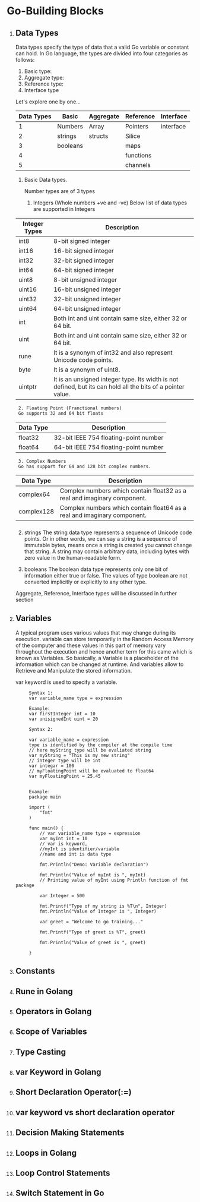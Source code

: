 # Go-Building Blocks
1. ## Data Types
    Data types specify the type of data that a valid Go variable or constant can hold. In Go language, the types are divided into four categories as follows: 
    1. Basic type: 
    2. Aggregate type: 
    3. Reference type: 
    4. Interface type  

    Let's explore  one by one...

    Data Types | Basic | Aggregate | Reference | Interface | 
    --- | --- | --- | --- |--- |
    1 | Numbers | Array | Pointers | interface | 
    2 | strings | structs | Silice |  | 
    3 | booleans |        | maps |  | 
    4 |         |         | functions |  | 
    5 |         |         | channels |  | 
    

    1. Basic Data types.

        Number types are of 3 types

        1. Integers (Whole numbers +ve and -ve)
            Below list of data types are supported in Integers

    Integer Types | Description |
    --- | --- | 
    int8 | 8-bit signed integer | 
    int16 | 16-bit signed integer | 
    int32 | 32-bit signed integer |
    int64 | 64-bit signed integer | 
    uint8 | 8-bit unsigned integer| 
    uint16 | 16-bit unsigned integer | 
    uint32 | 32-bit unsigned integer | 
    uint64 | 64-bit unsigned integer | 
    int | Both int and uint contain same size, either 32 or 64 bit. | 
    uint | Both int and uint contain same size, either 32 or 64 bit. | 
    rune | It is a synonym of int32 and also represent Unicode code points. | 
    byte | It is a synonym of uint8. | 
    uintptr | It is an unsigned integer type. Its width is not defined, but its can hold all the bits of a pointer value.| 

        2. Floating Point (Franctional numbers)
        Go supports 32 and 64 bit floats

    Data Type| 	Description | 
     --- | --- | 
    float32|	32-bit IEEE 754 floating-point number|
    float64|	64-bit IEEE 754 floating-point number|


        3. Complex Numbers
        Go has support for 64 and 128 bit complex numbers.
    Data Type| 	Description | 
     --- | --- |     
    complex64|	Complex numbers which contain float32 as a real and imaginary component.|
    complex128| Complex numbers which contain float64 as a real and imaginary component.|

    ###

    2. strings
    The string data type represents a sequence of Unicode code points. Or in other words, we can say a string is a sequence of immutable bytes, means once a string is created you cannot change that string. A string may contain arbitrary data, including bytes with zero value in the human-readable form.

    3. booleans
    The boolean data type represents only one bit of information either true or false. The values of type boolean are not converted implicitly or explicitly to any other type. 

    Aggregate, Reference, Interface types will be discussed in further section

2. ## Variables
    A typical program uses various values that may change during its execution. variable can store temporarily in the Random Access Memory of the computer and these values in this part of memory vary throughout the execution and hence another term for this came which is known as Variables. So basically, a Variable is a placeholder of the information which can be changed at runtime. And variables allow to Retrieve and Manipulate the stored information.

    var keyword is used to specify a variable.

            Syntax 1:
            var variable_name type = expression

            Example:
            var firstInteger int = 10
            var unisignedInt uint = 20

            Syntax 2:

            var variable_name = expression
            type is identified by the compiler at the compile time
            // here myString type will be evaliated string
            var myString = "This is my new string"
            // integer type will be int
            var integar = 100
            // myFloatingPoint will be evaluated to float64
            var myFloatingPoint = 25.45


            Example:
            package main

            import (
	            "fmt"
            )

            func main() {
	            // var variable_name type = expression
	            var myInt int = 10
	            // var is keyword,
	            //myInt is identifier/variable
	            //name and int is data type

	            fmt.Println("Demo: Variable declaration")

	            fmt.Println("Value of myInt is ", myInt)
	            // Printing value of myInt using Println function of fmt package

	            var Integer = 500

	            fmt.Printf("Type of my string is %T\n", Integer)
	            fmt.Println("Value of Integer is ", Integer)

	            var greet = "Welcome to go training..."

	            fmt.Printf("Type of greet is %T", greet)

	            fmt.Println("Value of greet is ", greet)

            }

            



3. ## Constants
4. ## Rune in Golang
5. ## Operators in Golang
6. ## Scope of Variables
7. ## Type Casting
8. ## var Keyword in Golang
9. ## Short Declaration Operator(:=)
10. ## var keyword vs short declaration operator
11. ## Decision Making Statements
12. ## Loops in Golang
13. ## Loop Control Statements
14. ## Switch Statement in Go